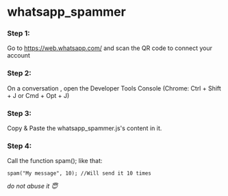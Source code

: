 # whatsapp_spammer

### Step 1:
Go to https://web.whatsapp.com/ and scan the QR code to connect your account

### Step 2: 
On a conversation , open the Developer Tools Console (Chrome: Ctrl + Shift + J	or Cmd + Opt + J)

### Step 3:
Copy & Paste the whatsapp_spammer.js's content in it.

### Step 4:
Call the function spam(); like that: 
```
spam("My message", 10); //Will send it 10 times
```
*do not abuse it :innocent:*
